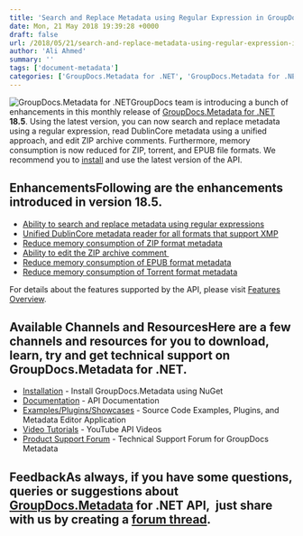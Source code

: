 ```yaml
---
title: 'Search and Replace Metadata using Regular Expression in GroupDocs.Metadata for .NET 18.5'
date: Mon, 21 May 2018 19:39:28 +0000
draft: false
url: /2018/05/21/search-and-replace-metadata-using-regular-expression-in-groupdocs.metadata-for-.net-18.5/
author: 'Ali Ahmed'
summary: ''
tags: ['document-metadata']
categories: ['GroupDocs.Metadata for .NET', 'GroupDocs.Metadata for .NET Releases', 'GroupDocs.Metadata Product Family']
---
```


![GroupDocs.Metadata for .NET](http://blog.groupdocs.com/wp-content/uploads/sites/4/2017/06/groupdocs-metadata-net.png "GroupDocs-Metadata-theme-100x100")GroupDocs team is introducing a bunch of enhancements in this monthly release of [GroupDocs.Metadata for .NET](https://products.groupdocs.com/metadata/net) **18.5**. Using the latest version, you can now search and replace metadata using a regular expression, read DublinCore metadata using a unified approach, and edit ZIP archive comments. Furthermore, memory consumption is now reduced for ZIP, torrent, and EPUB file formats. We recommend you to [install](https://www.nuget.org/packages/GroupDocs.Metadata/) and use the latest version of the API.

## EnhancementsFollowing are the enhancements introduced in version **18.5**.

*   [Ability to search and replace metadata using regular expressions](https://docs.groupdocs.com/metadata/net)
*   [Unified DublinCore metadata reader for all formats that support XMP](https://docs.groupdocs.com/metadata/net)
*   [Reduce memory consumption of ZIP format metadata](https://docs.groupdocs.com/display/metadatanet/Working+with+ZIP+Archives#WorkingwithZIPArchives-GettingZIPformatMetadatausingStream)
*   [Ability to edit the ZIP archive comment ](https://docs.groupdocs.com/display/metadatanet/Working+with+ZIP+Archives#WorkingwithZIPArchives-UpdatingUserComment)
*   [Reduce memory consumption of EPUB format metadata](https://docs.groupdocs.com/metadata/net)
*   [Reduce memory consumption of Torrent format metadata](https://docs.groupdocs.com/metadata/net)

For details about the features supported by the API, please visit [Features Overview](https://docs.groupdocs.com/display/metadatanet/Features+Overview).

## Available Channels and ResourcesHere are a few channels and resources for you to download, learn, try and get technical support on GroupDocs.Metadata for .NET.

*   [Installation](https://www.nuget.org/packages/GroupDocs.Metadata/ "GroupDocs.Metadata Nuget Package") - Install GroupDocs.Metadata using NuGet
*   [Documentation](https://docs.groupdocs.com/display/metadatanet/Getting+Started "Metadata API documentation") - API Documentation
*   [Examples/Plugins/Showcases](https://github.com/groupdocs-metadata/GroupDocs.Metadata-for-.NET/tree/master/Examples "How to use Metadata API") - Source Code Examples, Plugins, and Metadata Editor Application
*   [Video Tutorials](https://www.youtube.com/watch?v=hOJ0eOtuWUs&list=PL25CTxMCj5vOw2EECdY7g2z4O2odafxC_ "Metadata API YouTube Tutorials") - YouTube API Videos
*   [Product Support Forum](https://forum.groupdocs.com/c/metadata) - Technical Support Forum for GroupDocs Metadata

## FeedbackAs always, if you have some questions, queries or suggestions about [GroupDocs.Metadata](https://products.groupdocs.com/metadata/net ".NET Metadata API") for .NET API,  just share with us by creating a [forum thread](https://forum.groupdocs.com/c/metadata).




